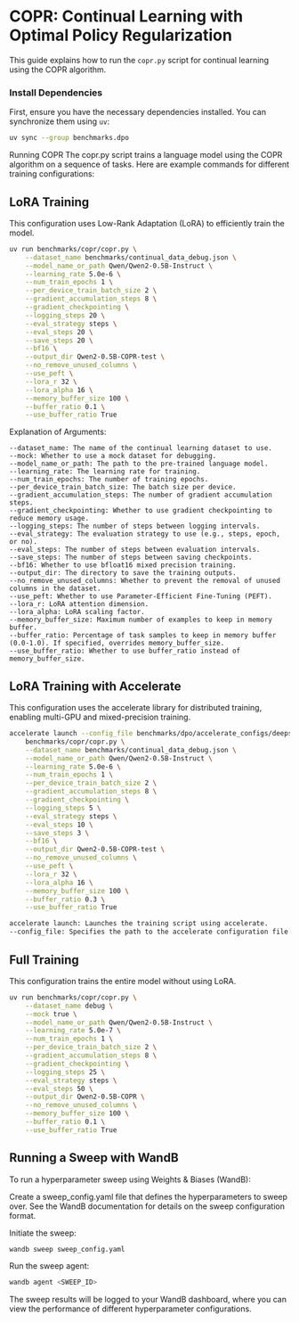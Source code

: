 # COPR: Continual Learning with Optimal Policy Regularization

This guide explains how to run the `copr.py` script for continual learning using the COPR algorithm.

### Install Dependencies

First, ensure you have the necessary dependencies installed. You can synchronize them using `uv`:

```sh
uv sync --group benchmarks.dpo
```

Running COPR
The copr.py script trains a language model using the COPR algorithm on a sequence of tasks. Here are example commands for different training configurations:

## LoRA Training

This configuration uses Low-Rank Adaptation (LoRA) to efficiently train the model.

```sh
uv run benchmarks/copr/copr.py \
    --dataset_name benchmarks/continual_data_debug.json \
    --model_name_or_path Qwen/Qwen2-0.5B-Instruct \
    --learning_rate 5.0e-6 \
    --num_train_epochs 1 \
    --per_device_train_batch_size 2 \
    --gradient_accumulation_steps 8 \
    --gradient_checkpointing \
    --logging_steps 20 \
    --eval_strategy steps \
    --eval_steps 20 \
    --save_steps 20 \
    --bf16 \
    --output_dir Qwen2-0.5B-COPR-test \
    --no_remove_unused_columns \
    --use_peft \
    --lora_r 32 \
    --lora_alpha 16 \
    --memory_buffer_size 100 \
    --buffer_ratio 0.1 \
    --use_buffer_ratio True
```

Explanation of Arguments:

```
--dataset_name: The name of the continual learning dataset to use.
--mock: Whether to use a mock dataset for debugging.
--model_name_or_path: The path to the pre-trained language model.
--learning_rate: The learning rate for training.
--num_train_epochs: The number of training epochs.
--per_device_train_batch_size: The batch size per device.
--gradient_accumulation_steps: The number of gradient accumulation steps.
--gradient_checkpointing: Whether to use gradient checkpointing to reduce memory usage.
--logging_steps: The number of steps between logging intervals.
--eval_strategy: The evaluation strategy to use (e.g., steps, epoch, or no).
--eval_steps: The number of steps between evaluation intervals.
--save_steps: The number of steps between saving checkpoints.
--bf16: Whether to use bfloat16 mixed precision training.
--output_dir: The directory to save the training outputs.
--no_remove_unused_columns: Whether to prevent the removal of unused columns in the dataset.
--use_peft: Whether to use Parameter-Efficient Fine-Tuning (PEFT).
--lora_r: LoRA attention dimension.
--lora_alpha: LoRA scaling factor.
--memory_buffer_size: Maximum number of examples to keep in memory buffer.
--buffer_ratio: Percentage of task samples to keep in memory buffer (0.0-1.0). If specified, overrides memory_buffer_size.
--use_buffer_ratio: Whether to use buffer_ratio instead of memory_buffer_size.
```

## LoRA Training with Accelerate

This configuration uses the accelerate library for distributed training, enabling multi-GPU and mixed-precision training.

```sh
accelerate launch --config_file benchmarks/dpo/accelerate_configs/deepspeed_zero3.yaml \
    benchmarks/copr/copr.py \
    --dataset_name benchmarks/continual_data_debug.json \
    --model_name_or_path Qwen/Qwen2-0.5B-Instruct \
    --learning_rate 5.0e-6 \
    --num_train_epochs 1 \
    --per_device_train_batch_size 2 \
    --gradient_accumulation_steps 8 \
    --gradient_checkpointing \
    --logging_steps 5 \
    --eval_strategy steps \
    --eval_steps 10 \
    --save_steps 3 \
    --bf16 \
    --output_dir Qwen2-0.5B-COPR-test \
    --no_remove_unused_columns \
    --use_peft \
    --lora_r 32 \
    --lora_alpha 16 \
    --memory_buffer_size 100 \
    --buffer_ratio 0.3 \
    --use_buffer_ratio True
```

```sh
accelerate launch: Launches the training script using accelerate.
--config_file: Specifies the path to the accelerate configuration file (e.g., deepspeed_zero3.yaml). You'll need to create this file based on your hardware setup. Example configurations can be found in the accelerate documentation.
```

## Full Training

This configuration trains the entire model without using LoRA.

```sh
uv run benchmarks/copr/copr.py \
    --dataset_name debug \
    --mock true \
    --model_name_or_path Qwen/Qwen2-0.5B-Instruct \
    --learning_rate 5.0e-7 \
    --num_train_epochs 1 \
    --per_device_train_batch_size 2 \
    --gradient_accumulation_steps 8 \
    --gradient_checkpointing \
    --logging_steps 25 \
    --eval_strategy steps \
    --eval_steps 50 \
    --output_dir Qwen2-0.5B-COPR \
    --no_remove_unused_columns \
    --memory_buffer_size 100 \
    --buffer_ratio 0.1 \
    --use_buffer_ratio True
```

## Running a Sweep with WandB

To run a hyperparameter sweep using Weights & Biases (WandB):

Create a sweep_config.yaml file that defines the hyperparameters to sweep over. See the WandB documentation for details on the sweep configuration format.

Initiate the sweep:

```sh
wandb sweep sweep_config.yaml
```

Run the sweep agent:

```sh
wandb agent <SWEEP_ID>
```

The sweep results will be logged to your WandB dashboard, where you can view the performance of different hyperparameter configurations.
